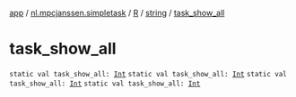 [app](../../../index.md) / [nl.mpcjanssen.simpletask](../../index.md) / [R](../index.md) / [string](index.md) / [task_show_all](.)

# task_show_all

`static val task_show_all: `[`Int`](https://kotlinlang.org/api/latest/jvm/stdlib/kotlin/-int/index.html)
`static val task_show_all: `[`Int`](https://kotlinlang.org/api/latest/jvm/stdlib/kotlin/-int/index.html)
`static val task_show_all: `[`Int`](https://kotlinlang.org/api/latest/jvm/stdlib/kotlin/-int/index.html)
`static val task_show_all: `[`Int`](https://kotlinlang.org/api/latest/jvm/stdlib/kotlin/-int/index.html)